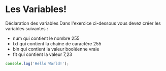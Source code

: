 # Les Variables!
Déclaration des variables
Dans l'exercice ci-dessous vous devez créer les variables suivantes :
- num qui contient le nombre 255
- txt qui contient la chaîne de caractère 255
- bin qui contient la valeur booléenne vraie
- flt qui contient la valeur 7,23



```javascript runnable
console.log('Hello World!');
```

